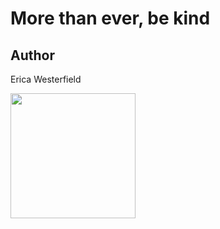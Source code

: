 # More than ever, be kind

## Author

Erica Westerfield

<a href="https://cottonbureau.com/products/more-than-ever-be-kind" alt="Buy Now">
  <img src="https://d3vv6lp55qjaqc.cloudfront.net/items/3o3F1Y2U2W1C2x0d2N0o/Image%202018-08-29%20at%208.33.13%20AM.png" width="200" height="200" />
</a>
